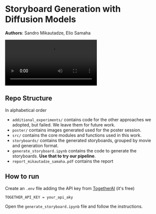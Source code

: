 # Storyboard Generation with Diffusion Models

**Authors**: Sandro Mikautadze, Elio Samaha

<video src="assets/demo_mikautadze_samaha.mp4" control></video>


## **Repo Structure**

In alphabetical order

- `additional_experiments/` contains code for the other approaches we adopted, but failed. We leave them for future work.
- `poster/` contains images generated used for the poster session.
- `src/` contains the core modules and functions used in this work.
- `storyboards/` contains the generated storyboards, grouped by movie and generation format.
- `generate_storyboard.ipynb` contains the code to generate the storyboards. **Use that to try our pipeline**.
- `report_mikautadze_samaha.pdf` contains the report

## How to run 

Create an `.env` file adding the API key from [TogetherAI](https://www.together.ai/) (it's free)
```bash
TOGETHER_API_KEY = your_api_aky
``` 

Open the `generate_storyboard.ipynb` file and follow the instructions.
